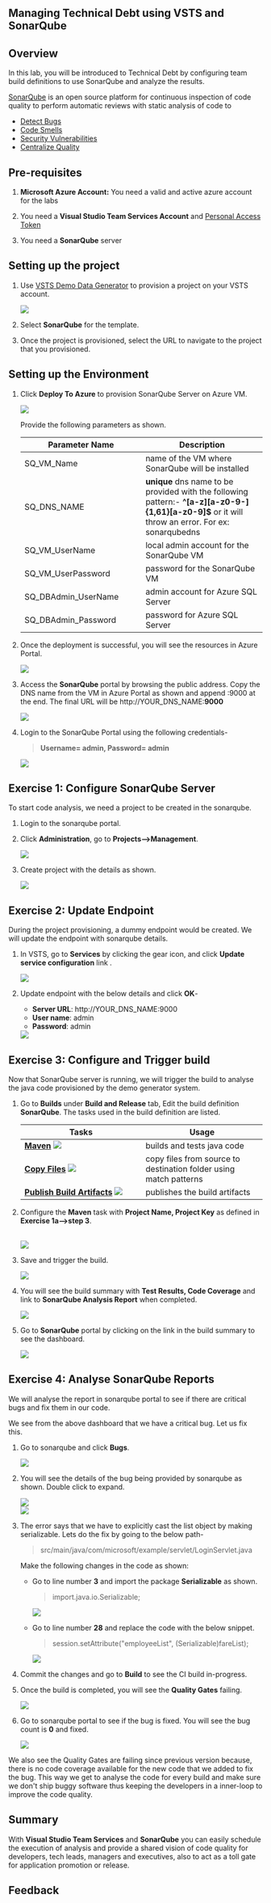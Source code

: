 ## Managing Technical Debt using VSTS and SonarQube 

## Overview

In this lab, you will be introduced to Technical Debt by configuring team build definitions to use SonarQube and  analyze the results.

<a href="https://www.sonarqube.org/">SonarQube</a> is an open source platform for continuous inspection of code quality to perform automatic reviews with static analysis of code to

- <a href="http://bit.ly/2AN9LIE">Detect Bugs
- Code Smells
- Security Vulnerabilities
- Centralize Quality</a>

## Pre-requisites

1. **Microsoft Azure Account:** You need a valid and active azure account for the labs

2. You need a **Visual Studio Team Services Account** and <a href="http://bit.ly/2gBL4r4">Personal Access Token</a>

3. You need a **SonarQube** server

## Setting up the project

1. Use <a href="https://vstsdemogenerator.azurewebsites.net" target="_blank">VSTS Demo Data Generator</a> to provision a project on your VSTS account.

   ![](images/vstsdemogen.png)

2. Select **SonarQube** for the template.

3. Once the project is provisioned, select the URL to navigate to the project that you provisioned.

## Setting up the Environment

1. Click **Deploy To Azure** to provision SonarQube Server on Azure VM.

   <a href="https://portal.azure.com/#create/Microsoft.Template/uri/https%3A%2F%2Fraw.githubusercontent.com%2Fhsachinraj%2FAzurelabs%2Fmaster%2Fsonarqube%2Ftemplates%2Fazuredeploy.json"><img src="http://azuredeploy.net/deploybutton.png"></a>

   Provide the following parameters as shown.

   <table width="100%">
   <thead>
      <tr>
         <th width="50%"><b>Parameter Name</b></th>
         <th><b>Description</b></th>
         
      </tr>
   </thead>
   <tr>
      <td>SQ_VM_Name</td>
      <td>name of the VM where SonarQube will be installed</td>
      
   </tr>
   <tr>
      <td>SQ_DNS_NAME</td>
      <td><b>unique</b> dns name to be provided with the following pattern:- <b>^[a-z][a-z0-9-]{1,61}[a-z0-9]$</b> or it will throw an error. For ex: sonarqubedns</td>
      
   </tr>
   <tr>
      <td>SQ_VM_UserName</td>
      <td>local admin account for the SonarQube VM</td>
      
   </tr>
   <tr>
      <td>SQ_VM_UserPassword</td>
      <td>password for the SonarQube VM</td>
      
   </tr>
   <tr>
      <td>SQ_DBAdmin_UserName</td>
      <td>admin account for Azure SQL Server</td>
      
   </tr>
   <tr>
      <td>SQ_DBAdmin_Password</td>
      <td>password for Azure SQL Server</td>
      
   </tr>
   
   </table>

2. Once the deployment is successful, you will see the resources in Azure Portal.

   <img src="images/azure_resources.png">

3. Access the **SonarQube** portal by browsing the public address. Copy the DNS name from the VM in Azure Portal as shown and append :9000 at the end. The final URL will be http://YOUR_DNS_NAME:**9000**

   <img src="images/dns_name.png">

4. Login to the SonarQube Portal using the following credentials-    
   >**Username= admin, Password= admin**

   <img src="images/sonarqube_portal.png">


## Exercise 1: Configure SonarQube Server

To start code analysis, we need a project to be created in the sonarqube. 

1. Login to the sonarqube portal.

2. Click **Administration**, go to **Projects-->Management**.

   <img src="images/sonar_admin.png">

3. Create project with the details as shown.

   <img src="images/project_creation.png">

## Exercise 2: Update Endpoint

During the project provisioning, a dummy endpoint would be created. We will update the endpoint with sonarqube details.

1. In VSTS, go to **Services** by clicking the gear icon, and click **Update service configuration** link .

   <img src="images/update_endpoint.png">

2. Update endpoint with the below details and click **OK**-

   - **Server URL**: http://YOUR_DNS_NAME:9000
   - **User name**: admin
   - **Password**:  admin

   <img src="images/update_2.png">

## Exercise 3: Configure and Trigger build

Now that SonarQube server is running, we will trigger the build to analyse the java code provisioned by the demo generator system.

1. Go to **Builds** under **Build and Release** tab, Edit the build definition **SonarQube**. The tasks used in the build definition are listed.

   <table width="100%">
   <thead>
      <tr>
         <th width="50%"><b>Tasks</b></th>
         <th><b>Usage</b></th>
      </tr>
   </thead>
   <tr>
      <td><a href="http://bit.ly/2lvftfo"><b>Maven</b></a> <img src="images/maven.png"></td>
      <td>builds and tests java code</td>
   </tr>
   <tr>
      <td><a href="http://bit.ly/2grMxTQ"><b>Copy Files</b></a> <img src="images/copy-files.png"> </td>
      <td>copy files from source to destination folder using match patterns</td>
   </tr>
   <tr>
      <td><a href="http://bit.ly/2yBgXde"><b>Publish Build Artifacts</b></a> <img src="images/publish-build-artifacts.png"> </td>
      <td> publishes the build artifacts </td>
   </tr>
   </table>

3. Configure the **Maven** task with **Project Name, Project Key** as defined in **Exercise 1a-->step 3**.
   
   <br/>

   <img src="images/build_configure.png">

3. Save and trigger the build.

   <img src="images/build_in_progress.png">

4. You will see the build summary with **Test Results, Code Coverage** and link to **SonarQube Analysis Report** when completed.

   <img src="images/build_summary.png">

5. Go to **SonarQube** portal by clicking on the link in the build summary to see the dashboard.

   <img src="images/analysis_report.png">

## Exercise 4: Analyse SonarQube Reports

We will analyse the report in sonarqube portal to see if there are critical bugs and fix them in our code.

We see from the above dashboard that we have a critical bug. Let us fix this.

1. Go to sonarqube and click **Bugs**.

   <img src="images/sonar_portal.png">

2. You will see the details of the bug being provided by sonarqube as shown. Double click to expand.

   <img src="images/bug_details.png">

   <br/>

   <img src="images/bug_details_2.png">

3. The error says that we have to explicitly cast the list object by making serializable. Lets do the fix by going to the below path-
   
   >src/main/java/com/microsoft/example/servlet/LoginServlet.java

   Make the following changes in the code as shown:

   - Go to line number **3** and import the package **Serializable** as shown.

      >import.java.io.Serializable;

      <img src="images/code_import.png">



   - Go to line number **28** and replace the code with the below snippet.

      >session.setAttribute("employeeList", (Serializable)fareList);

      <img src="images/code_edit.png">

4. Commit the changes and go to **Build** to see the CI build in-progress.

5. Once the build is completed, you will see the **Quality Gates** failing.

   <img src="images/build_summary_bug_fix.png">

6. Go to sonarqube portal to see if the bug is fixed. You will see the bug count is **0** and fixed. 

   <img src="images/bug_fix_sonar_portal.png">

We also see the Quality Gates are failing since previous version because, there is no code coverage available for the new code that we added to fix the bug. This way we get to analyse the code for every build and make sure we don't ship buggy software thus keeping the developers in a inner-loop to improve the code quality.

## Summary

With **Visual Studio Team Services** and **SonarQube** you can easily schedule the execution of analysis and provide a shared vision of code quality for developers, tech leads, managers and executives, also to act as a toll gate for application promotion or release.

## Feedback



